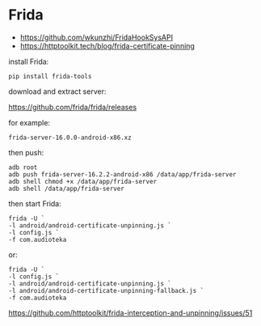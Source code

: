 # Frida

- https://github.com/wkunzhi/FridaHookSysAPI
- https://httptoolkit.tech/blog/frida-certificate-pinning

install Frida:

~~~
pip install frida-tools
~~~

download and extract server:

https://github.com/frida/frida/releases

for example:

~~~
frida-server-16.0.0-android-x86.xz
~~~

then push:

~~~
adb root
adb push frida-server-16.2.2-android-x86 /data/app/frida-server
adb shell chmod +x /data/app/frida-server
adb shell /data/app/frida-server
~~~

then start Frida:

~~~
frida -U `
-l android/android-certificate-unpinning.js `
-l config.js `
-f com.audioteka
~~~

or:

~~~
frida -U `
-l config.js `
-l android/android-certificate-unpinning.js `
-l android/android-certificate-unpinning-fallback.js `
-f com.audioteka
~~~

https://github.com/httptoolkit/frida-interception-and-unpinning/issues/51
